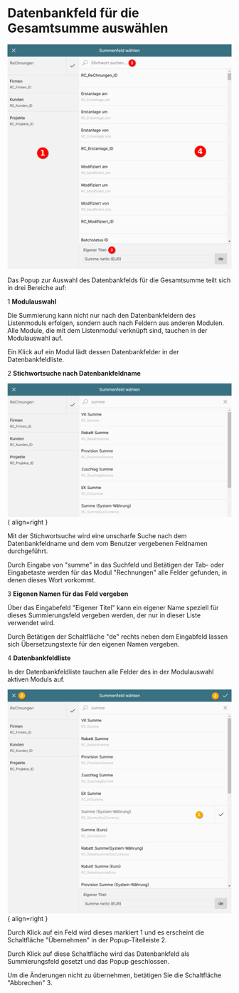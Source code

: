 # Datenbankfeld für die Gesamtsumme auswählen

![Datenbankfeld auswählen für Gesamtsumme](gesamtsumme-datenfeld-start.png)

Das Popup zur Auswahl des Datenbankfelds für die Gesamtsumme teilt sich in drei Bereiche auf:

<span class="number space-right">1</span> **Modulauswahl**

Die Summierung kann nicht nur nach den Datenbankfeldern des Listenmoduls erfolgen, sondern auch nach Feldern aus anderen Modulen. Alle Module, die mit dem Listenmodul verknüpft sind, tauchen in der Modulauswahl auf.

Ein Klick auf ein Modul lädt dessen Datenbankfelder in der Datenbankfeldliste.

<span class="number space-right">2</span> **Stichwortsuche nach Datenbankfeldname**

![Gesamtsumme Datenbankfeld Suche](./gesamtsumme-datenfeld-suche.png#small){ align=right }

Mit der Stichwortsuche wird eine unscharfe Suche nach dem Datenbankfeldname und dem vom Benutzer vergebenen Feldnamen durchgeführt.

Durch Eingabe von "summe" in das Suchfeld und Betätigen der Tab- oder Eingabetaste werden für das Modul "Rechnungen" alle Felder gefunden, in denen dieses Wort vorkommt.

<div class="clear"></div>

<span class="number space-right">3</span> **Eigenen Namen für das Feld vergeben**

Über das Eingabefeld "Eigener Titel" kann ein eigener Name speziell für dieses Summierungsfeld vergeben werden, der nur in dieser Liste verwendet wird.

Durch Betätigen der Schaltfläche "de" rechts neben dem Eingabfeld lassen sich Übersetzungstexte für den eigenen Namen vergeben.

<span class="number space-right">4</span> **Datenbankfeldliste**

In der Datenbankfeldliste tauchen alle Felder des in der Modulauswahl aktiven Moduls auf.

![Gesamtsumme Datenbankfeld gewählt](./gesamtsumme-datenfeld-gewaehlt.png#small){ align=right }

Durch Klick auf ein Feld wird dieses markiert <span class="number secondary">1</span> und es erscheint die Schaltfläche "Übernehmen" in der Popup-Titelleiste <span class="number secondary">2</span>.

Durch Klick auf diese Schaltfläche wird das Datenbankfeld als Summierungsfeld gesetzt und das Popup geschlossen.

Um die Änderungen nicht zu übernehmen, betätigen Sie die Schaltfläche "Abbrechen" <span class="number secondary">3</span>.

<div class="clear"></div>
